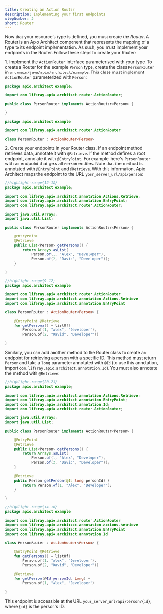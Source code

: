 ```yaml
---
title: Creating an Action Router
description: Implementing your first endpoints
stepNumber: 3
short: Router
---
```


Now that your resource's type is defined, you must create the *Router*. A Router is an Apio Architect component that represents the mapping of a type to its endpoint implementation. As such, you must implement your endpoints in the Router. Follow these steps to create your Router: 

1\.  Implement the `ActionRouter` interface parameterized with your type. To create a Router for the example `Person` type, create the class `PersonRouter` in `src/main/java/apio/architect/example`. This class must implement `ActionRouter` parameterized with `Person`: 

```java
package apio.architect.example;

import com.liferay.apio.architect.router.ActionRouter;

public class PersonRouter implements ActionRouter<Person> {

}
```

```kotlin
package apio.architect.example

import com.liferay.apio.architect.router.ActionRouter

class PersonRouter : ActionRouter<Person>
```

2\.  Create your endpoints in your Router class. If an endpoint method retrieves data, annotate it with `@Retrieve`. If the method defines a root endpoint, annotate it with `@EntryPoint`. For example, here's `PersonRouter` with an endpoint that gets all `Person` entities. Note that the method is annotated with `@EntryPoint` and `@Retrieve`. With this information, Apio Architect maps the endpoint to the URL `your_server_url/api/person`: 

```java
//highlight-range{12-18}
package apio.architect.example;

import com.liferay.apio.architect.annotation.Actions.Retrieve;
import com.liferay.apio.architect.annotation.EntryPoint;
import com.liferay.apio.architect.router.ActionRouter;

import java.util.Arrays;
import java.util.List;

public class PersonRouter implements ActionRouter<Person> {

    @EntryPoint
    @Retrieve
    public List<Person> getPersons() {
        return Arrays.asList(
            Person.of(1, "Alex", "Developer"),
            Person.of(2, "David", "Developer"));
    }

}
```

```kotlin
//highlight-range{9-12}
package apio.architect.example

import com.liferay.apio.architect.router.ActionRouter
import com.liferay.apio.architect.annotation.Actions.Retrieve
import com.liferay.apio.architect.annotation.EntryPoint

class PersonRouter : ActionRouter<Person> {

    @EntryPoint @Retrieve
    fun getPersons() = listOf(
        Person.of(1, "Alex", "Developer"), 
        Person.of(2, "David", "Developer"))

}
```

Similarly, you can add another method to the Router class to create an endpoint for retrieving a person with a specific ID. This method must return `Person` and take a `long` parameter annotated with `@Id` (to use this annotation, import `com.liferay.apio.architect.annotation.Id`). You must also annotate the method with `@Retrieve`: 

```java
//highlight-range{20-23}
package apio.architect.example;

import com.liferay.apio.architect.annotation.Actions.Retrieve;
import com.liferay.apio.architect.annotation.EntryPoint;
import com.liferay.apio.architect.annotation.Id;
import com.liferay.apio.architect.router.ActionRouter;

import java.util.Arrays;
import java.util.List;

public class PersonRouter implements ActionRouter<Person> {

    @EntryPoint
    @Retrieve
    public List<Person> getPersons() {
        return Arrays.asList(
            Person.of(1, "Alex", "Developer"),
            Person.of(2, "David", "Developer"));
    }
    
    @Retrieve
    public Person getPerson(@Id long personId) {
        return Person.of(1, "Alex", "Developer");
    }

}
```

```kotlin
//highlight-range{14-16}
package apio.architect.example

import com.liferay.apio.architect.router.ActionRouter
import com.liferay.apio.architect.annotation.Actions.Retrieve
import com.liferay.apio.architect.annotation.EntryPoint
import com.liferay.apio.architect.annotation.Id

class PersonRouter : ActionRouter<Person> {

    @EntryPoint @Retrieve
    fun getPersons() = listOf(
        Person.of(1, "Alex", "Developer"), 
        Person.of(2, "David", "Developer"))

    @Retrieve
    fun getPerson(@Id personId: Long) = 
        Person.of(1, "Alex", "Developer")
        
}
```

This endpoint is accessible at the URL `your_server_url/api/person/{id}`, where `{id}` is the person's ID. 
